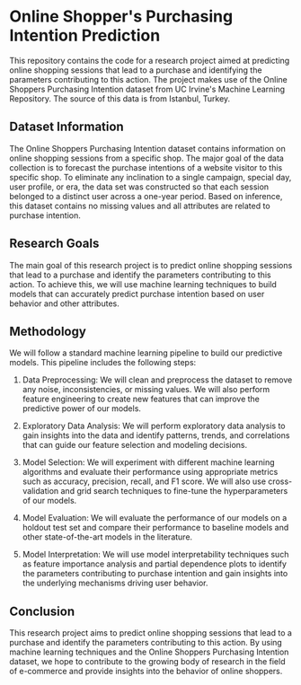 

# Online Shopper's Purchasing Intention Prediction



This repository contains the code for a research project aimed at predicting online shopping sessions that lead to a purchase and identifying the parameters contributing to this action. The project makes use of the Online Shoppers Purchasing Intention dataset from UC Irvine's Machine Learning Repository. The source of this data is from Istanbul, Turkey.

## Dataset Information

The Online Shoppers Purchasing Intention dataset contains information on online shopping sessions from a specific shop. The major goal of the data collection is to forecast the purchase intentions of a website visitor to this specific shop. To eliminate any inclination to a single campaign, special day, user profile, or era, the data set was constructed so that each session belonged to a distinct user across a one-year period. Based on inference, this dataset contains no missing values and all attributes are related to purchase intention.

## Research Goals

The main goal of this research project is to predict online shopping sessions that lead to a purchase and identify the parameters contributing to this action. To achieve this, we will use machine learning techniques to build models that can accurately predict purchase intention based on user behavior and other attributes.

## Methodology

We will follow a standard machine learning pipeline to build our predictive models. This pipeline includes the following steps:

1. Data Preprocessing: We will clean and preprocess the dataset to remove any noise, inconsistencies, or missing values. We will also perform feature engineering to create new features that can improve the predictive power of our models.

2. Exploratory Data Analysis: We will perform exploratory data analysis to gain insights into the data and identify patterns, trends, and correlations that can guide our feature selection and modeling decisions.

3. Model Selection: We will experiment with different machine learning algorithms and evaluate their performance using appropriate metrics such as accuracy, precision, recall, and F1 score. We will also use cross-validation and grid search techniques to fine-tune the hyperparameters of our models.

4. Model Evaluation: We will evaluate the performance of our models on a holdout test set and compare their performance to baseline models and other state-of-the-art models in the literature.

5. Model Interpretation: We will use model interpretability techniques such as feature importance analysis and partial dependence plots to identify the parameters contributing to purchase intention and gain insights into the underlying mechanisms driving user behavior.

## Conclusion

This research project aims to predict online shopping sessions that lead to a purchase and identify the parameters contributing to this action. By using machine learning techniques and the Online Shoppers Purchasing Intention dataset, we hope to contribute to the growing body of research in the field of e-commerce and provide insights into the behavior of online shoppers.
